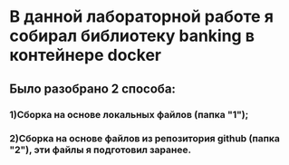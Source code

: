 # В данной лабораторной работе я собирал библиотеку banking в контейнере docker 
## Было разобрано 2 способа:
### 1)Сборка на основе локальных файлов (папка "1");
### 2)Сборка на основе файлов из репозитория github (папка "2"), эти файлы я подготовил заранее. 
